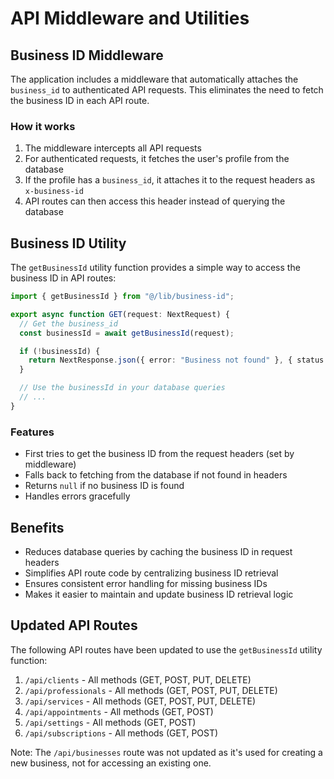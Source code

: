 # API Middleware and Utilities

## Business ID Middleware

The application includes a middleware that automatically attaches the `business_id` to authenticated API requests. This eliminates the need to fetch the business ID in each API route.

### How it works

1. The middleware intercepts all API requests
2. For authenticated requests, it fetches the user's profile from the database
3. If the profile has a `business_id`, it attaches it to the request headers as `x-business-id`
4. API routes can then access this header instead of querying the database

## Business ID Utility

The `getBusinessId` utility function provides a simple way to access the business ID in API routes:

```typescript
import { getBusinessId } from "@/lib/business-id";

export async function GET(request: NextRequest) {
  // Get the business_id
  const businessId = await getBusinessId(request);

  if (!businessId) {
    return NextResponse.json({ error: "Business not found" }, { status: 404 });
  }

  // Use the businessId in your database queries
  // ...
}
```

### Features

- First tries to get the business ID from the request headers (set by middleware)
- Falls back to fetching from the database if not found in headers
- Returns `null` if no business ID is found
- Handles errors gracefully

## Benefits

- Reduces database queries by caching the business ID in request headers
- Simplifies API route code by centralizing business ID retrieval
- Ensures consistent error handling for missing business IDs
- Makes it easier to maintain and update business ID retrieval logic

## Updated API Routes

The following API routes have been updated to use the `getBusinessId` utility function:

1. `/api/clients` - All methods (GET, POST, PUT, DELETE)
2. `/api/professionals` - All methods (GET, POST, PUT, DELETE)
3. `/api/services` - All methods (GET, POST, PUT, DELETE)
4. `/api/appointments` - All methods (GET, POST)
5. `/api/settings` - All methods (GET, POST)
6. `/api/subscriptions` - All methods (GET, POST)

Note: The `/api/businesses` route was not updated as it's used for creating a new business, not for accessing an existing one.
